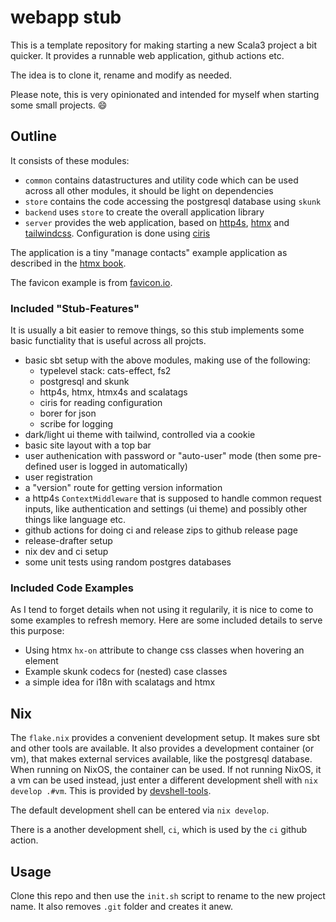 # webapp stub

This is a template repository for making starting a new Scala3 project
a bit quicker. It provides a runnable web application, github actions
etc.

The idea is to clone it, rename and modify as needed.

Please note, this is very opinionated and intended for myself when
starting some small projects. :smile:

## Outline

It consists of these modules:

- `common` contains datastructures and utility code which can be used
  across all other modules, it should be light on dependencies
- `store` contains the code accessing the postgresql database using
  `skunk`
- `backend` uses `store` to create the overall application library
- `server` provides the web application, based on
  [http4s](https://http4s.org), [htmx](https://htmx.org) and
  [tailwindcss](https://tailwindcss.com/). Configuration is done using
  [ciris](https://cir.is/)

The application is a tiny "manage contacts" example application as
described in the [htmx book](https://hypermedia.systems/).

The favicon example is from [favicon.io](https://favicon.io).

### Included "Stub-Features"

It is usually a bit easier to remove things, so this stub implements
some basic functiality that is useful across all projcts.

- basic sbt setup with the above modules, making use of the following:
  - typelevel stack: cats-effect, fs2
  - postgresql and skunk
  - http4s, htmx, htmx4s and scalatags
  - ciris for reading configuration
  - borer for json
  - scribe for logging
- dark/light ui theme with tailwind, controlled via a cookie
- basic site layout with a top bar
- user authenication with password or "auto-user" mode (then some
  pre-defined user is logged in automatically)
- user registration
- a "version" route for getting version information
- a http4s `ContextMiddleware` that is supposed to handle common
  request inputs, like authentication and settings (ui theme) and
  possibly other things like language etc.
- github actions for doing ci and release zips to github release page
- release-drafter setup
- nix dev and ci setup
- some unit tests using random postgres databases

### Included Code Examples

As I tend to forget details when not using it regularily, it is nice
to come to some examples to refresh memory. Here are some included
details to serve this purpose:

- Using htmx `hx-on` attribute to change css classes when hovering an element
- Example skunk codecs for (nested) case classes
- a simple idea for i18n with scalatags and htmx

## Nix

The `flake.nix` provides a convenient development setup. It makes sure
sbt and other tools are available. It also provides a development
container (or vm), that makes external services available, like the
postgresql database. When running on NixOS, the container can be used.
If not running NixOS, it a vm can be used instead, just enter a
different development shell with `nix develop .#vm`. This is provided
by [devshell-tools](https://github.com/eikek/devshell-tools).

The default development shell can be entered via `nix develop`.

There is a another development shell, `ci`, which is used by the `ci`
github action.


## Usage

Clone this repo and then use the `init.sh` script to rename to the new
project name. It also removes `.git` folder and creates it anew.
